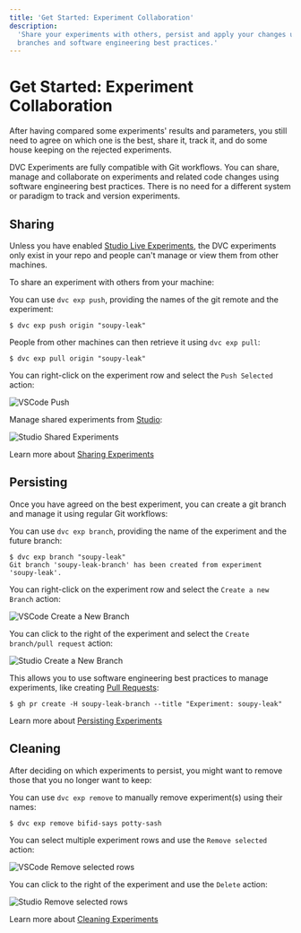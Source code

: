 ```yaml
---
title: 'Get Started: Experiment Collaboration'
description:
  'Share your experiments with others, persist and apply your changes using Git
  branches and software engineering best practices.'
---
```


# Get Started: Experiment Collaboration

After having compared some experiments' results and parameters, you still need
to agree on which one is the best, share it, track it, and do some house keeping
on the rejected experiments.

<abbr>DVC Experiments</abbr> are fully compatible with Git workflows. You can
share, manage and collaborate on experiments and related code changes using
software engineering best practices. There is no need for a different system or
paradigm to track and version experiments.

## Sharing

Unless you have enabled
[Studio Live Experiments](/doc/studio/user-guide/projects-and-experiments/live-metrics-and-plots),
the <abbr>DVC experiments</abbr> only exist in your repo and people can't manage
or view them from other machines.

To share an experiment with others from your machine:

<toggle>

<tab title="DVC CLI">

You can use `dvc exp push`, providing the names of the git remote and the
experiment:

```cli
$ dvc exp push origin "soupy-leak"
```

People from other machines can then retrieve it using `dvc exp pull`:

```cli
$ dvc exp pull origin "soupy-leak"
```

</tab>

<tab title="VSCode Extension">

You can right-click on the experiment row and select the `Push Selected` action:

![VSCode Push](/img/vscode-sharing.gif)

</tab>

<tab title="Studio">

Manage shared experiments from [Studio]:

![Studio Shared Experiments](/img/studio-shared-exps.png)

</tab>

</toggle>

<admon type="info">

Learn more about
[Sharing Experiments](/doc/user-guide/experiment-management/sharing-experiments)

</admon>

## Persisting

Once you have agreed on the best experiment, you can create a git branch and
manage it using regular Git workflows:

<toggle>

<tab title="DVC CLI">

You can use `dvc exp branch`, providing the name of the experiment and the
future branch:

```cli
$ dvc exp branch "soupy-leak"
Git branch 'soupy-leak-branch' has been created from experiment 'soupy-leak'.
```

</tab>

<tab title="VSCode Extension">

You can right-click on the experiment row and select the `Create a new Branch`
action:

![VSCode Create a New Branch](/img/vscode-branch.gif)

</tab>

<tab title="Studio">

You can click to the right of the experiment and select the
`Create branch/pull request` action:

![Studio Create a New Branch](/img/studio-branch.gif)

</tab>

</toggle>

This allows you to use software engineering best practices to manage
experiments, like creating
[Pull Requests](https://docs.github.com/en/pull-requests/collaborating-with-pull-requests/proposing-changes-to-your-work-with-pull-requests/about-pull-requests):

```cli
$ gh pr create -H soupy-leak-branch --title "Experiment: soupy-leak"
```

<admon type="info">

Learn more about
[Persisting Experiments](/doc/user-guide/experiment-management/persisting-experiments)

</admon>

## Cleaning

After deciding on which experiments to persist, you might want to remove those
that you no longer want to keep:

<toggle>

<tab title="DVC CLI">

You can use `dvc exp remove` to manually remove experiment(s) using their names:

```cli
$ dvc exp remove bifid-says potty-sash
```

</tab>

<tab title="VSCode Extension">

You can select multiple experiment rows and use the `Remove selected` action:

![VSCode Remove selected rows](/img/vscode-remove.gif)

</tab>

<tab title="Studio">

You can click to the right of the experiment and use the `Delete` action:

![Studio Remove selected rows](/img/studio-remove.gif)

</tab>

</toggle>
<admon type="info">

Learn more about
[Cleaning Experiments](/doc/user-guide/experiment-management/cleaning-experiments)

</admon>

[studio]: https://studio.iterative.ai
